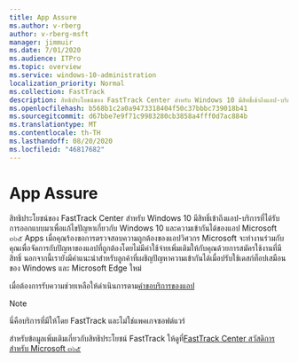 ```yaml
---
title: App Assure
ms.author: v-rberg
author: v-rberg-msft
manager: jimmuir
ms.date: 7/01/2020
ms.audience: ITPro
ms.topic: overview
ms.service: windows-10-administration
localization_priority: Normal
ms.collection: FastTrack
description: สิทธิประโยชน์ของ FastTrack Center สำหรับ Windows 10 มีสิทธิ์เข้าถึงแอป-บริการที่ได้รับการออกแบบมาเพื่อแก้ไขปัญหาเกี่ยวกับ Windows 10 และความเข้ากันได้ของแอป Microsoft ๓๖๕ Apps
ms.openlocfilehash: b568b1c2a0a9473318404f50c37bbbc739018b41
ms.sourcegitcommit: d67bbe7e9f71c9983280cb3858a4fff0d7ac884b
ms.translationtype: MT
ms.contentlocale: th-TH
ms.lasthandoff: 08/20/2020
ms.locfileid: "46817682"
---
```

# <a name="app-assure"></a>App Assure

สิทธิประโยชน์ของ FastTrack Center สำหรับ Windows 10 มีสิทธิ์เข้าถึงแอป-บริการที่ได้รับการออกแบบมาเพื่อแก้ไขปัญหาเกี่ยวกับ Windows 10 และความเข้ากันได้ของแอป Microsoft ๓๖๕ Apps เมื่อคุณร้องขอการตรวจสอบความถูกต้องของแอปวิศวกร Microsoft จะทำงานร่วมกับคุณเพื่อจัดการกับปัญหาของแอปที่ถูกต้องโดยไม่มีค่าใช้จ่ายเพิ่มเติมให้กับคุณด้วยการสมัครใช้งานที่มีสิทธิ์ นอกจากนี้เรายังมีคำแนะนำสำหรับลูกค้าที่เผชิญปัญหาความเข้ากันได้เมื่อปรับใช้เดสก์ท็อปเสมือนของ Windows และ Microsoft Edge ใหม่ 

เมื่อต้องการรับความช่วยเหลือให้ดำเนินการตาม[คำขอบริการของแอป](https://go.microsoft.com/fwlink/?linkid=2022721)

  > [!NOTE]
> นี่คือบริการที่มีให้โดย FastTrack และไม่ใช่แพคเกจซอฟต์แวร์

สำหรับข้อมูลเพิ่มเติมเกี่ยวกับสิทธิประโยชน์ FastTrack ให้ดูที่[FastTrack Center สวัสดิการสำหรับ Microsoft ๓๖๕](introduction.md)